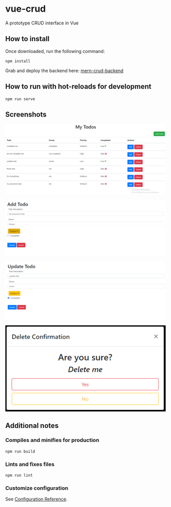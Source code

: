 # vue-crud

A prototype CRUD interface in Vue

## How to install

Once downloaded, run the following command:
```
npm install
```

Grab and deploy the backend here:
[mern-crud-backend](https://github.com/lalugue/mern-crud-backend)


## How to run with hot-reloads for development
```
npm run serve
```

## Screenshots

![read](screenshots/read.png "View Todos")

![create](screenshots/create.png "Create a Todo")

![update](screenshots/update.png "Update a Todo")

![delete](screenshots/delete.png "Delete a Todo")

## Additional notes

### Compiles and minifies for production
```
npm run build
```

### Lints and fixes files
```
npm run lint
```

### Customize configuration
See [Configuration Reference](https://cli.vuejs.org/config/).
